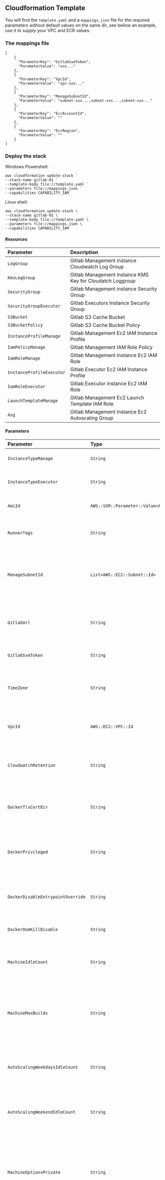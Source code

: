 
## Cloudformation Template

You will find the `template.yaml` and a `mappings.json` file for the required parameters without default values on the same dir, see bellow an example, use it to supply your VPC and ECR values.
### The mappings file

```
[
    {
      "ParameterKey": "GitlabSsmToken",
      "ParameterValue": "xxx..."
    }, 
    {
      "ParameterKey": "VpcId",
      "ParameterValue": "vpc-xxx..."
    }, 
    {
      "ParameterKey": "ManageSubnetId",
      "ParameterValue": "subnet-xxx...,subnet-xxx...,subnet-xxx..."
    }, 
    {
      "ParameterKey": "EcrAccountId",
      "ParameterValue": ""
    }, 
    {
      "ParameterKey": "EcrRegion",
      "ParameterValue": ""
    }
]
```
### Deploy the stack

Windows Powershell:
```
aws cloudformation update-stack `
--stack-name gitlab-01 `
--template-body file://template.yaml `
--parameters file://mappings.json `
--capabilities CAPABILITY_IAM
```

Linux shell:
```
aws cloudformation update-stack \
--stack-name gitlab-01 \
--template-body file://template.yaml \
--parameters file://mappings.json \
--capabilities CAPABILITY_IAM
```
#### Resources

| Parameter | Description                |
| :-------- | :------------------------- |
| `LogGroup` | Gitlab Management instance Cloudwatch Log Group |
| `KmsLogGroup` | Gitlab Management instance KMS Key for Cloudatch Loggroup |
| `SecurityGroup` | Gitlab Management instance Security Group |
| `SecurityGroupExecutor` | Gitlab Executors Instance Security Group |
| `S3Bucket` | Gitlab S3 Cache Bucket |
| `S3BucketPolicy` | Gitlab S3 Cache Bucket Policy |
| `InstanceProfileManage` | Gitlab Management Ec2 IAM Instance Profile |
| `IamPolicyManage` | Gitlab Management IAM Role Policy |
| `IamRoleManage` | Gitlab Management instance Ec2 IAM Role |
| `InstanceProfileExecutor` | Gitlab Executor Ec2 IAM Instance Profile |
| `IamRoleExecutor` | Gitlab Executor instance Ec2 IAM Role |
| `LaunchTemplateManage` | Gitlab Management Ec2 Launch Template IAM Role |
| `Asg` | Gitlab Management instance Ec2 Autoscaling Group |

#### Parameters

| Parameter | Type     | Default Value     | Description                       |
| :-------- | :------- | :---------------- | :-------------------------------- |
| `InstanceTypeManage` | `String` | `t3.micro` | **Required**. Gitlab Manage instance type |
| `InstanceTypeExecutor` | `String` | `t3a.small` | **Required**. Gitlab Executor instance type |
| `AmiId` | `AWS::SSM::Parameter::Value<AWS::EC2::Image::Id>` | `/aws/service/ami-amazon-linux-latest/amzn2-ami-hvm-x86_64-gp2` | **Required**. Gitlab Manage instance AMI |
| `RunnerTags` | `String` | `ec2` | **Required**. Gitlab Executor tags - relevant for the gitlab jobs |
| `ManageSubnetId` | `List<AWS::EC2::Subnet::Id>` | `n/a` | **Required**. Gitlab Manage subnets, select at least 3x, and when possible use Private Subnets |
| `GitlabUrl` | `String` | `https://gitlab.com/` | **Required**. Gitlab https url which the manage instance will communicate with (api) |
| `GitlabSsmToken` | `String` | `n/a` | **Required**. Gitlab Manage instance type |
| `TimeZone` | `String` | `GMT` | **Required**. The Timezone to use for the scale up and down of your executors schedule |
| `VpcId` | `AWS::EC2::VPC::Id` | `n/a` | **Required**. VPC Id where you are deploying your platform |
| `CloudwatchRetention` | `String` | `365` | **Required**. Gitlab Management instance Cloudwatch LogGroup retention |
| `DockerTlsCertDir` | `String` | `n/a` | **Optional**. Docker Machine TLS certificate dir, by default not necessary |
| `DockerPrivileged` | `String` | `"false"` | **Required**. Docker container priveliege, we recommend leaving at is for better security |
| `DockerDisableEntrypointOverride` | `String` | `"false"` | **Required**. Docker entrypoint override, preventing to override  |
| `DockerOomKillDisable` | `String` | `false` | **Required**. Kill container if runs out of memory |
| `MachineIdleCount` | `String` | `1` | **Required**. Gitlab Executor Nr of instance count on idle mode |
| `MachineMaxBuilds` | `String` | `10` | **Required**. Gitlab Executor maximum nr of concurrnet jobs executing, each job runs in it's one Ec2 instance |
| `AutoScalingWeekdaysIdleCount` | `String` | `5` | **Required**. Gitlab Executor nr of idle Ec2 instaces during week days |
| `AutoScalingWeekendIdleCount` | `String` | `1` | **Required**. Gitlab Executor nr of idle Ec2 instances during weekends |
| `MachineOptionsPrivate` | `String` | `true` | **Required**. Your Gitlab Executor should run on Private Subnets thus byy default it is set to true, if you deploy on public subnets set this to false  |
| `ExecutorMaxConcurrency` | `String` | `10` | **Required**. Gitlab Executor maximu, concurrency |
| `MachineOptionsUseSpot` | `String` | `false` | **Required**. Gitlab Executor enable spot instances, this is not recommended |
| `MachineOptionsMaxSpotPrice` | `String` | `1.0` | **Required**. Gitlab Executor spot instances minimum price |
| `EcrAccountId` | `String` | `n/a` | **Optional**. Assuming you are using ECR, the AWS account id to configure ecr authentication |
| `EcrRegion` | `String` | `n/a` | **Optional**. Assuming you are using ECR, the AWS region to configur ecr authentication |
| `Environment` | `String` | `Dev` | **Optional**. The environment where you are deploying your runner |
| `KeySpec` | `String` | `SYMMETRIC_DEFAULT` | **Reguired**. LogGroup KMS key key specification |
| `KeyUsage` | `String` | `ENCRYPT_DECRYPT` | **Required**. LogGroup KMS key usage |
| `PendingWindowInDays` | `Number` | `30` | **required**. LogGroup KMS key pending deletion days |

## Security Scanning

We used Bridgecrew [checkov](https://www.checkov.io/) and Stelligent [cnf_nag](https://github.com/stelligent/cfn_nag) bellow we want to discuss the exceptions we accept and make you aware of them in case you decide to fork this repo.

### Checkov exceptions:
CKV_AWS_18: "Ensure the S3 bucket has access logging enabled"
* The bucket we are creating is only for temporary (cache) content, we decided to leave this for potential future development or for you to integrate with your own S3 Logging infrastructure.

CKV_AWS_21: "Ensure the S3 bucket has versioning enabled"
* Again, the s3 bucket is only for cache we don't want to version it's content.

CKV_AWS_79: "Ensure Instance Metadata Service Version 1 is not enabled"
* Although [IMDSv2](https://aws.amazon.com/blogs/security/defense-in-depth-open-firewalls-reverse-proxies-ssrf-vulnerabilities-ec2-instance-metadata-service/) is highly desirable our tests with `docker-machine 0.16.2` showed us this isn't possible.

CKV_AWS_108: "Ensure IAM policies does not allow data exfiltration"
* We require data exfiltration from different services.

CKV_AWS_109: "Ensure IAM policies does not allow permissions management without constraints"
* We have taken care to assign the necessary permissions and conditions.

CKV_AWS_110: "Ensure IAM policies does not allow privilege escalation"
* This is required and we minimized it to the strict necessary.

CKV_AWS_111: "Ensure IAM policies does not allow write access without constraints"
* Ibid

### cnf_nag exceptions:

| WARN W12 |
| :-------- |
| Resources: ["IamPolicyManage"] |
| Line Numbers: [320] |
| IAM policy should not allow * resource |
| `Comment: This is required and it is minimized with conditions where is possible` |

| WARN W11 |
| :-------- |
| Resources: ["IamRoleExecutor"] |
| Line Numbers: [487] |
| IAM role should not allow * resource on its permissions policy |
| `Comment: This is required and it is minimized with conditions where is possible` |

| WARN W35 |
| :-------- |
| Resources: ["S3Bucket"] |
| Line Numbers: [258] |
| S3 Bucket should have access logging configured |
| `Comment: The bucket we are creating is only for temporary (cache) content, we decided to leave this for potential future development or for you to integrate with your own S3 Logging infrastructure.` |

| WARN W76 |
| :-------- |
| Resources: ["IamPolicyManage"] |
| Line Numbers: [320] |
| SPCM for IAM policy document is higher than 25 |
| `Comment: Safe to ignore` |

| WARN W40 |
| :-------- |
| Resources: ["SecurityGroup", "SecurityGroupExecutor"] |
| Line Numbers: [223, 234] |
| Security Groups egress with an IpProtocol of -1 found |
| `Comment: Required` |

| WARN W5 |
| :-------- |
| Resources: ["SecurityGroup", "SecurityGroupExecutor"] |
| Line Numbers: [223, 234] |
| Security Groups found with cidr open to world on egress |
| `Comment: Required` |